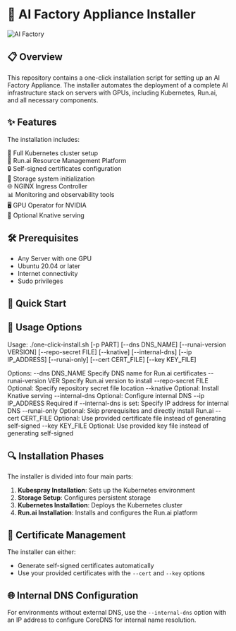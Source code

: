 # 🚀 AI Factory Appliance Installer

![AI Factory](https://img.shields.io/badge/AI%20Factory-Appliance%20Installer-blue)

## 📋 Overview

This repository contains a one-click installation script for setting up an AI Factory Appliance. The installer automates the deployment of a complete AI infrastructure stack on servers with GPUs, including Kubernetes, Run.ai, and all necessary components.

## ✨ Features

The installation includes:

🔄 Full Kubernetes cluster setup  
🧠 Run.ai Resource Management Platform  
🔒 Self-signed certificates configuration  
💾 Storage system initialization  
🌐 NGINX Ingress Controller  
📊 Monitoring and observability tools  
🖥️ GPU Operator for NVIDIA  
🚢 Optional Knative serving  

## 🛠️ Prerequisites

- Any Server with one GPU
- Ubuntu 20.04 or later
- Internet connectivity
- Sudo privileges

## 🚀 Quick Start

## 📝 Usage Options


Usage: ./one-click-install.sh [-p PART] [--dns DNS_NAME] [--runai-version VERSION] [--repo-secret FILE] [--knative] [--internal-dns] [--ip IP_ADDRESS] [--runai-only] [--cert CERT_FILE] [--key KEY_FILE]


Options:
--dns DNS_NAME Specify DNS name for Run.ai certificates
--runai-version VER Specify Run.ai version to install
--repo-secret FILE Optional: Specify repository secret file location
--knative Optional: Install Knative serving
--internal-dns Optional: Configure internal DNS
--ip IP_ADDRESS Required if --internal-dns is set: Specify IP address for internal DNS
--runai-only Optional: Skip prerequisites and directly install Run.ai
--cert CERT_FILE Optional: Use provided certificate file instead of generating self-signed
--key KEY_FILE Optional: Use provided key file instead of generating self-signed



## 🔍 Installation Phases

The installer is divided into four main parts:

1. **Kubespray Installation**: Sets up the Kubernetes environment
2. **Storage Setup**: Configures persistent storage
3. **Kubernetes Installation**: Deploys the Kubernetes cluster
4. **Run.ai Installation**: Installs and configures the Run.ai platform

## 🔐 Certificate Management

The installer can either:
- Generate self-signed certificates automatically
- Use your provided certificates with the `--cert` and `--key` options

## 🌐 Internal DNS Configuration

For environments without external DNS, use the `--internal-dns` option with an IP address to configure CoreDNS for internal name resolution.

